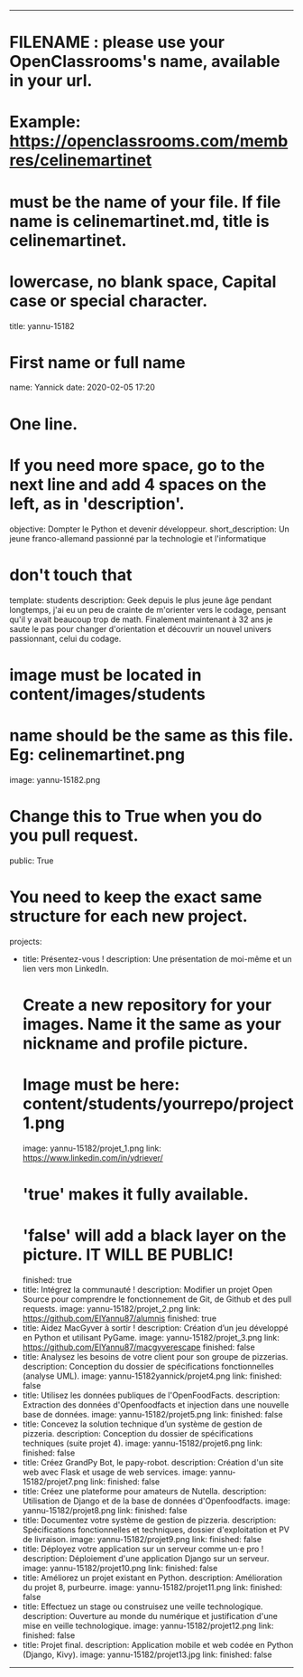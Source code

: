 ---

# FILENAME : please use your OpenClassrooms's name, available in your url.
# Example: https://openclassrooms.com/membres/celinemartinet
# must be the name of your file. If file name is celinemartinet.md, title is celinemartinet.
# lowercase, no blank space, Capital case or special character.
title: yannu-15182

# First name or full name
name: Yannick
date: 2020-02-05 17:20

# One line.
# If you need more space, go to the next line and add 4 spaces on the left, as in 'description'.
objective: Dompter le Python et devenir développeur.
short_description: Un jeune franco-allemand passionné par la technologie et l'informatique
# don't touch that
template: students
description:
    Geek depuis le plus jeune âge pendant longtemps, j'ai eu un peu de crainte
    de m'orienter vers le codage, pensant qu'il y avait beaucoup trop de math.
    Finalement maintenant à 32 ans je saute le pas pour changer d'orientation
    et découvrir un nouvel univers passionnant, celui du codage.


# image must be located in content/images/students
# name should be the same as this file. Eg: celinemartinet.png
image: yannu-15182.png

# Change this to True when you do you pull request.
public: True

# You need to keep the exact same structure for each new project.
projects:
  - title: Présentez-vous !
    description: Une présentation de moi-même et un lien vers mon LinkedIn.
    # Create a new repository for your images. Name it the same as your nickname and profile picture.
    # Image must be here: content/students/yourrepo/project1.png
    image: yannu-15182/projet_1.png
    link: https://www.linkedin.com/in/ydriever/
    # 'true' makes it fully available.
    # 'false' will add a black layer on the picture. IT WILL BE PUBLIC!
    finished: true
  - title: Intégrez la communauté !
    description: Modifier un projet Open Source pour comprendre le fonctionnement de Git, de Github et des pull requests. 
    image: yannu-15182/projet_2.png
    link: https://github.com/ElYannu87/alumnis
    finished: true
  - title: Aidez MacGyver à sortir !
    description: Création d’un jeu développé en Python et utilisant PyGame.
    image: yannu-15182/projet_3.png
    link: https://github.com/ElYannu87/macgyverescape
    finished: false
  - title: Analysez les besoins de votre client pour son groupe de pizzerias.
    description: Conception du dossier de spécifications fonctionnelles (analyse UML).
    image: yannu-15182yannick/projet4.png
    link: 
    finished: false
  - title: Utilisez les données publiques de l'OpenFoodFacts.
    description: Extraction des données d'Openfoodfacts et injection dans une nouvelle base de données.
    image: yannu-15182/projet5.png
    link: 
    finished: false
  - title: Concevez la solution technique d’un système de gestion de pizzeria.
    description: Conception du dossier de spécifications techniques (suite projet 4).
    image: yannu-15182/projet6.png
    link: 
    finished: false
  - title: Créez GrandPy Bot, le papy-robot.
    description: Création d'un site web avec Flask et usage de web services.
    image: yannu-15182/projet7.png
    link: 
    finished: false
  - title: Créez une plateforme pour amateurs de Nutella.
    description: Utilisation de Django et de la base de données d'Openfoodfacts.
    image: yannu-15182/projet8.png
    link: 
    finished: false
  - title: Documentez votre système de gestion de pizzeria.
    description: Spécifications fonctionnelles et techniques, dossier d'exploitation et PV de livraison.
    image: yannu-15182/projet9.png
    link: 
    finished: false
  - title: Déployez votre application sur un serveur comme un·e pro !
    description: Déploiement d'une application Django sur un serveur.
    image: yannu-15182/projet10.png
    link: 
    finished: false
  - title: Améliorez un projet existant en Python.
    description: Amélioration du projet 8, purbeurre.
    image: yannu-15182/projet11.png
    link: 
    finished: false
  - title: Effectuez un stage ou construisez une veille technologique.
    description: Ouverture au monde du numérique et justification d'une mise en veille technologique.
    image: yannu-15182/projet12.png
    link: 
    finished: false
  - title: Projet final.
    description: Application mobile et web codée en Python (Django, Kivy).
    image: yannu-15182/projet13.jpg
    link: 
    finished: false
---